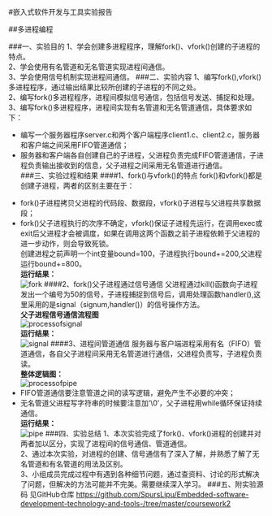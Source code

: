 #嵌入式软件开发与工具实验报告

##多进程编程

###一、实验目的
1、学会创建多进程程序，理解fork()、vfork()创建的子进程的特点。  
2、学会使用有名管道和无名管道实现进程间通信。  
3、学会使用信号机制实现进程间通信。
###二、实验内容
1、编写fork(),vfork()多进程程序，通过输出结果比较所创建的子进程的不同之处。  
2、编写fork()多进程程序，进程间模拟信号通信，包括信号发送、捕捉和处理。  
3、编写fork()多进程程序，进程间实现有名管道和无名管道通信，具体要求如下：  
- 编写一个服务器程序server.c和两个客户端程序client1.c、client2.c，服务器和客户端之间采用FIFO管道通信；  
- 服务器和客户端各自创建自己的子进程，父进程负责完成FIFO管道通信，子进程负责输出接收到的信息，父子进程之间采用无名管道进行通信。  
###三、实验过程和结果
####1、fork()与vfork()的特点
fork()和vfork()都是创建子进程，两者的区别主要在于：  
+ fork()子进程拷贝父进程的代码段、数据段，vfork()子进程与父进程共享数据段；
+ fork()父子进程执行的次序不确定，vfork()保证子进程先运行，在调用exec或exit后父进程才会被调度，如果在调用这两个函数之前子进程依赖于父进程的进一步动作，则会导致死锁。  
创建进程之前声明一个int变量bound=100，子进程执行bound+=200,父进程运行bound+=800。  
**运行结果：**  
![fork](https://github.com/SpursLipu/Embedded-software-development-technology-and-tools-/blob/master/coursework2/images/fork.png)
####2、fork()父子进程通过信号通信
父进程通过kill()函数向子进程发出一个编号为50的信号，子进程捕捉到信号后，调用处理函数handler(),这里采用的是signal（signum,handler()）的信号操作方法。  
**父子进程信号通信流程图**  
![processofsignal](https://github.com/SpursLipu/Embedded-software-development-technology-and-tools-/blob/master/coursework2/images/processofsignal.png)  
**运行结果：**  
![signal](https://github.com/SpursLipu/Embedded-software-development-technology-and-tools-/blob/master/coursework2/images/signal.png)
####3、进程间管道通信
服务器与客户端进程采用有名（FIFO）管道通信，各自父子进程间采用无名管道进行通信，父进程负责写，子进程负责读。  
**整体逻辑图：**  
![processofpipe](https://github.com/SpursLipu/Embedded-software-development-technology-and-tools-/blob/master/coursework2/images/processofpipe.png)
+ FIFO管道通信要注意管道之间的读写逻辑，避免产生不必要的冲突；
+ 无名管道父进程写字符串的时候要注意加‘\0’，父子进程用while循环保证持续通信。  
**运行结果：**  
![pipe](https://github.com/SpursLipu/Embedded-software-development-technology-and-tools-/blob/master/coursework2/images/pipe.png)
###四、实验总结
1、本次实验完成了fork()、vfork()进程的创建并对两者加以区分，实现了进程间的信号通信、管道通信。  
2、通过本次实验，对进程的创建、信号通信有了深入了解，并熟悉了解了无名管道和有名管道的用法及区别。  
3、小组成员完成过程中有遇到各种细节问题，通过查资料、讨论的形式解决了问题，但解决的方法可能并不完美。需要继续深入学习。
###五、附实验源码
见GitHub仓库
https://github.com/SpursLipu/Embedded-software-development-technology-and-tools-/tree/master/coursework2

